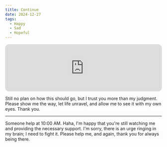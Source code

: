 ```yaml
---
title: Continue
date: 2024-12-27
tags:
  - Happy
  - Sad
  - Hopeful
---
```



<iframe style="border-radius:12px" src="https://open.spotify.com/embed/track/56aJJze7MQql2wyqyZde8i?utm_source=generator" width="100%" height="152" frameBorder="0" allowfullscreen="" allow="autoplay; clipboard-write; encrypted-media; fullscreen; picture-in-picture" loading="lazy"></iframe>

Still no plan on how this should go, but I trust you more than my judgment. Please show me the way, let life unravel, and allow me to see it with my own eyes. Thank you.

---
Someone help at 10:00 AM. Haha, I'm happy that you're still watching me and providing the necessary support. I'm sorry, there is an urge ringing in my brain; I need to fight it. Please help me, and again, thank you for always being there.